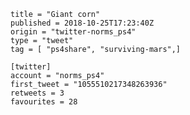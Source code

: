 ```
title = "Giant corn"
published = 2018-10-25T17:23:40Z
origin = "twitter-norms_ps4"
type = "tweet"
tag = [ "ps4share", "surviving-mars",]

[twitter]
account = "norms_ps4"
first_tweet = "1055510217348263936"
retweets = 3
favourites = 28
```

<p class='image'><img src='https://mnf.m17s.net/2018/10/25/DqXs8imWoAAwppd.jpg' alt=''></p>

